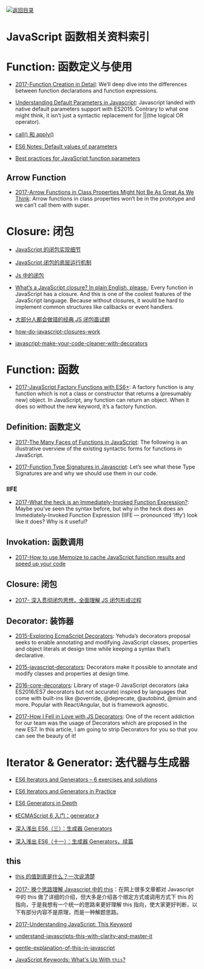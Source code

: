 [![返回目录](https://parg.co/UGo)](https://parg.co/b4z)

# JavaScript 函数相关资料索引

# Function: 函数定义与使用

* [2017-Function Creation in Detail](https://parg.co/U5f): We’ll deep dive into the differences between function declarations and function expressions.

- [Understanding Default Parameters in Javascript](https://parg.co/Urp): Javascript landed with native default parameters support with ES2015. Contrary to what one might think, it isn’t just a syntactic replacement for ||(the logical OR operator).

- [call() 和 apply()](https://zhuanlan.zhihu.com/p/24465043)

- [ES6 Notes: Default values of parameters](https://parg.co/UpD)

- [Best practices for JavaScript function parameters](http://codeutopia.net/blog/2016/11/24/best-practices-for-javascript-function-parameters/)

## Arrow Function

* [2017-Arrow Functions in Class Properties Might Not Be As Great As We Think](https://parg.co/U5R): Arrow functions in class properties won’t be in the prototype and we can’t call them with super.

# Closure: 闭包

* [JavaScript 的闭包实现细节](https://zhuanlan.zhihu.com/p/25296587)

* [JavaScript 闭包的底层运行机制](http://www.tuicool.com/articles/NVBrMvU)

* [Js 中的闭包](https://zhuanlan.zhihu.com/p/24432678)

* [What’s a JavaScript closure? In plain English, please.](http://6me.us/PxYRL): Every function in JavaScript has a closure. And this is one of the coolest features of the JavaScript language. Because without closures, it would be hard to implement common structures like callbacks or event handlers.

- [大部分人都会做错的经典 JS 闭包面试题](http://www.cnblogs.com/xxcanghai/p/4991870.html)

- [how-do-javascript-closures-work](http://stackoverflow.com/questions/111102/how-do-javascript-closures-work)

- [javascript-make-your-code-cleaner-with-decorators](https://medium.com/front-end-hacking/javascript-make-your-code-cleaner-with-decorators-d34fc72af947)

# Function: 函数

* [2017-JavaScript Factory Functions with ES6+](https://parg.co/bay): A factory function is any function which is not a class or constructor that returns a (presumably new) object. In JavaScript, any function can return an object. When it does so without the new keyword, it’s a factory function.

## Definition: 函数定义

* [2017-The Many Faces of Functions in JavaScript](https://parg.co/bgS): The following is an illustrative overview of the existing syntactic forms for functions in JavaScript.

* [2017-Function Type Signatures in Javascript](https://parg.co/bgK): Let’s see what these Type Signatures are and why we should use them in our code.

### IIFE

* [2017-What the heck is an Immediately-Invoked Function Expression?](https://parg.co/bLr): Maybe you’ve seen the syntax before, but why in the heck does an Immediately-Invoked Function Expression (IIFE — pronounced ‘iffy’) look like it does? Why is it useful?

## Invokation: 函数调用

* [2017-How to use Memoize to cache JavaScript function results and speed up your code](https://parg.co/bgc)

## Closure: 闭包

* [2017- 深入贯彻闭包思想，全面理解 JS 闭包形成过程](https://segmentfault.com/a/1190000009886713)

## Decorator: 装饰器

* [2015-Exploring EcmaScript Decorators](https://medium.com/google-developers/exploring-es7-decorators-76ecb65fb841#.itxdgmcv4): Yehuda’s decorators proposal seeks to enable annotating and modifying JavaScript classes, properties and object literals at design time while keeping a syntax that’s declarative.

* [2015-javascript-decorators](https://github.com/wycats/javascript-decorators): Decorators make it possible to annotate and modify classes and properties at design time.

* [2016-core-decorators](https://github.com/jayphelps/core-decorators.js): Library of stage-0 JavaScript decorators (aka ES2016/ES7 decorators but not accurate) inspired by languages that come with built-ins like @override, @deprecate, @autobind, @mixin and more. Popular with React/Angular, but is framework agnostic.

* [2017-How I Fell in Love with JS Decorators](https://cabbageapps.com/fell-love-js-decorators): One of the recent addiction for our team was the usage of Decorators which are proposed in the new ES7. In this article, I am going to strip Decorators for you so that you can see the beauty of it!

# Iterator & Generator: 迭代器与生成器

* [ES6 Iterators and Generators – 6 exercises and solutions](http://www.zsoltnagy.eu/es6-iterators-and-generators-6-exercises-and-solutions/)

* [ES6 Iterators and Generators in Practice](http://www.zsoltnagy.eu/es6-iterators-and-generators-in-practice/)

* [ES6 Generators in Depth](https://ponyfoo.com/articles/es6-generators-in-depth)

* [《ECMAScript 6 入门：generator 》](http://es6.ruanyifeng.com/#docs/generator)

* [深入浅出 ES6（三）：生成器 Generators](http://www.infoq.com/cn/articles/es6-in-depth-generators)

* [深入浅出 ES6（十一）：生成器 Generators，续篇](http://www.infoq.com/cn/articles/es6-in-depth-generators-continued)

## this

* [this 的值到底是什么？一次说清楚](https://zhuanlan.zhihu.com/p/23804247)

* [2017- 换个思路理解 Javascript 中的 this](https://parg.co/bgo)：在网上很多文章都对 Javascript 中的 this 做了详细的介绍，但大多是介绍各个绑定方式或调用方式下 this 的指向，于是我想有一个统一的思路来更好理解 this 指向，使大家更好判断，以下有部分内容不是原理，而是一种解题思路。

* [2017-Understanding JavaScript: This Keyword](https://parg.co/bg0)

* [understand-javascripts-this-with-clarity-and-master-it](http://javascriptissexy.com/understand-javascripts-this-with-clarity-and-master-it/)

- [gentle-explanation-of-this-in-javascript](http://rainsoft.io/gentle-explanation-of-this-in-javascript/)

* [JavaScript Keywords: What's Up With `this`?](http://jakewiesler.com/javascript-keywords-whats-up-with-this/)
